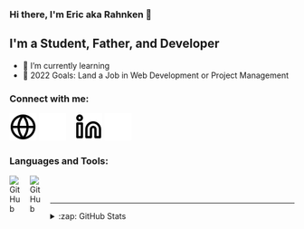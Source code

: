 ### Hi there, I'm Eric aka Rahnken 👋

## I'm a Student, Father, and Developer

- 🌱 I’m currently learning 
- 🥅 2022 Goals: Land a Job in Web Development or Project Management

### Connect with me:

[![website](./img/globe-light.svg)](https://codestackr.com#gh-light-mode-only)
[![website](./img/globe-dark.svg)](https://codestackr.com#gh-dark-mode-only)
&nbsp;&nbsp;
[![website](./img/linkedin-light.svg)][linkedin]
[![website](./img/linkedin-dark.svg)][linkedin]

### Languages and Tools:

[<img align="left" alt="GitHub" width="26px" src="https://user-images.githubusercontent.com/3369400/139447912-e0f43f33-6d9f-45f8-be46-2df5bbc91289.png" style="padding-right:10px;" />][github]
[<img align="left" alt="GitHub" width="26px" src="https://user-images.githubusercontent.com/3369400/139448065-39a229ba-4b06-434b-bc67-616e2ed80c8f.png" style="padding-right:10px;" />][github]

<br />
<br />

---

<details>
  <summary>:zap: GitHub Stats</summary>

  <img alt="Rahnken's GitHub Stats" src="https://github-readme-stats.vercel.app/api?username=rahnken&show_icons=true&hide_border=true&title_color=ff652f&icon_color=FFE400&bg_color=09131B&text_color=ffffff&border_color=0c1a25" />

</details>

[website]: https://codeSTACKr.com
[instagram]: https://instagram.com/codeSTACKr
[linkedin]: https://linkedin.com/in/erdonnelly
[github]:https://github.com/rahnken
